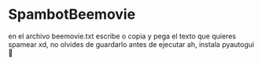 # SpambotBeemovie
en el archivo beemovie.txt escribe o copia y pega el texto que quieres spamear xd, no olvides de guardarlo antes de ejecutar
ah, instala pyautogui 🤡
